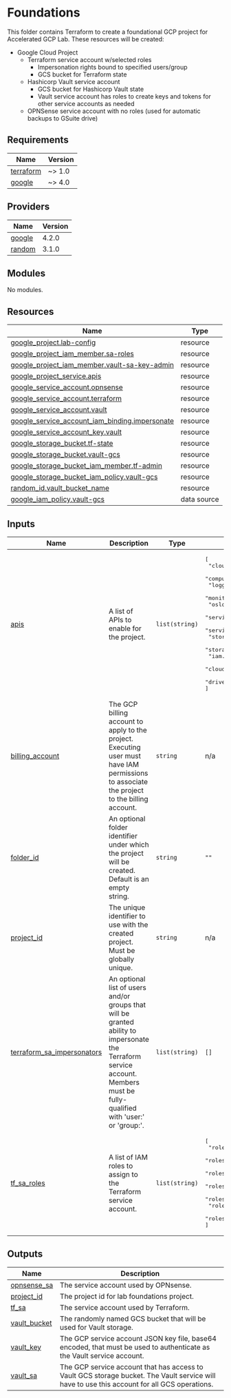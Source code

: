 # Foundations

This folder contains Terraform to create a foundational GCP project for
Accelerated GCP Lab. These resources will be created:

* Google Cloud Project
  * Terraform service account w/selected roles
    * Impersonation rights bound to specified users/group
    * GCS bucket for Terraform state
  * Hashicorp Vault service account
    * GCS bucket for Hashicorp Vault state
    * Vault service account has roles to create keys and tokens for other
      service accounts as needed
  * OPNSense service account with no roles (used for automatic backups to GSuite
    drive)

<!-- markdownlint-disable MD033 MD034 -->
<!-- BEGINNING OF PRE-COMMIT-TERRAFORM DOCS HOOK -->
## Requirements

| Name | Version |
|------|---------|
| <a name="requirement_terraform"></a> [terraform](#requirement\_terraform) | ~> 1.0 |
| <a name="requirement_google"></a> [google](#requirement\_google) | ~> 4.0 |

## Providers

| Name | Version |
|------|---------|
| <a name="provider_google"></a> [google](#provider\_google) | 4.2.0 |
| <a name="provider_random"></a> [random](#provider\_random) | 3.1.0 |

## Modules

No modules.

## Resources

| Name | Type |
|------|------|
| [google_project.lab-config](https://registry.terraform.io/providers/hashicorp/google/latest/docs/resources/project) | resource |
| [google_project_iam_member.sa-roles](https://registry.terraform.io/providers/hashicorp/google/latest/docs/resources/project_iam_member) | resource |
| [google_project_iam_member.vault-sa-key-admin](https://registry.terraform.io/providers/hashicorp/google/latest/docs/resources/project_iam_member) | resource |
| [google_project_service.apis](https://registry.terraform.io/providers/hashicorp/google/latest/docs/resources/project_service) | resource |
| [google_service_account.opnsense](https://registry.terraform.io/providers/hashicorp/google/latest/docs/resources/service_account) | resource |
| [google_service_account.terraform](https://registry.terraform.io/providers/hashicorp/google/latest/docs/resources/service_account) | resource |
| [google_service_account.vault](https://registry.terraform.io/providers/hashicorp/google/latest/docs/resources/service_account) | resource |
| [google_service_account_iam_binding.impersonate](https://registry.terraform.io/providers/hashicorp/google/latest/docs/resources/service_account_iam_binding) | resource |
| [google_service_account_key.vault](https://registry.terraform.io/providers/hashicorp/google/latest/docs/resources/service_account_key) | resource |
| [google_storage_bucket.tf-state](https://registry.terraform.io/providers/hashicorp/google/latest/docs/resources/storage_bucket) | resource |
| [google_storage_bucket.vault-gcs](https://registry.terraform.io/providers/hashicorp/google/latest/docs/resources/storage_bucket) | resource |
| [google_storage_bucket_iam_member.tf-admin](https://registry.terraform.io/providers/hashicorp/google/latest/docs/resources/storage_bucket_iam_member) | resource |
| [google_storage_bucket_iam_policy.vault-gcs](https://registry.terraform.io/providers/hashicorp/google/latest/docs/resources/storage_bucket_iam_policy) | resource |
| [random_id.vault_bucket_name](https://registry.terraform.io/providers/hashicorp/random/latest/docs/resources/id) | resource |
| [google_iam_policy.vault-gcs](https://registry.terraform.io/providers/hashicorp/google/latest/docs/data-sources/iam_policy) | data source |

## Inputs

| Name | Description | Type | Default | Required |
|------|-------------|------|---------|:--------:|
| <a name="input_apis"></a> [apis](#input\_apis) | A list of APIs to enable for the project. | `list(string)` | <pre>[<br>  "cloudapis.googleapis.com",<br>  "compute.googleapis.com",<br>  "logging.googleapis.com",<br>  "monitoring.googleapis.com",<br>  "oslogin.googleapis.com",<br>  "servicemanagement.googleapis.com",<br>  "serviceusage.googleapis.com",<br>  "storage-api.googleapis.com",<br>  "storage-component.googleapis.com",<br>  "iam.googleapis.com",<br>  "cloudresourcemanager.googleapis.com",<br>  "drive.googleapis.com"<br>]</pre> | no |
| <a name="input_billing_account"></a> [billing\_account](#input\_billing\_account) | The GCP billing account to apply to the project. Executing user must have IAM permissions to associate the project to the billing account. | `string` | n/a | yes |
| <a name="input_folder_id"></a> [folder\_id](#input\_folder\_id) | An optional folder identifier under which the project will be created. Default is an empty string. | `string` | `""` | no |
| <a name="input_project_id"></a> [project\_id](#input\_project\_id) | The unique identifier to use with the created project. Must be globally unique. | `string` | n/a | yes |
| <a name="input_terraform_sa_impersonators"></a> [terraform\_sa\_impersonators](#input\_terraform\_sa\_impersonators) | An optional list of users and/or groups that will be granted ability to impersonate the Terraform service account. Members must be fully-qualified with 'user:' or 'group:'. | `list(string)` | `[]` | no |
| <a name="input_tf_sa_roles"></a> [tf\_sa\_roles](#input\_tf\_sa\_roles) | A list of IAM roles to assign to the Terraform service account. | `list(string)` | <pre>[<br>  "roles/compute.admin",<br>  "roles/iam.serviceAccountAdmin",<br>  "roles/iam.serviceAccountKeyAdmin",<br>  "roles/iam.serviceAccountTokenCreator",<br>  "roles/iam.serviceAccountUser",<br>  "roles/storage.admin",<br>  "roles/resourcemanager.projectIamAdmin"<br>]</pre> | no |

## Outputs

| Name | Description |
|------|-------------|
| <a name="output_opnsense_sa"></a> [opnsense\_sa](#output\_opnsense\_sa) | The service account used by OPNsense. |
| <a name="output_project_id"></a> [project\_id](#output\_project\_id) | The project id for lab foundations project. |
| <a name="output_tf_sa"></a> [tf\_sa](#output\_tf\_sa) | The service account used by Terraform. |
| <a name="output_vault_bucket"></a> [vault\_bucket](#output\_vault\_bucket) | The randomly named GCS bucket that will be used for Vault storage. |
| <a name="output_vault_key"></a> [vault\_key](#output\_vault\_key) | The GCP service account JSON key file, base64 encoded, that must be used to authenticate as the Vault service account. |
| <a name="output_vault_sa"></a> [vault\_sa](#output\_vault\_sa) | The GCP service account that has access to Vault GCS storage bucket. The Vault service will have to use this account for all GCS operations. |
<!-- END OF PRE-COMMIT-TERRAFORM DOCS HOOK -->
<!-- markdownlint-enable MD033 MD034 -->
